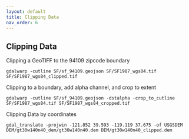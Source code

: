 ```yaml
---
layout: default
title: Clipping Data
nav_order: 6
---
```


## Clipping Data

Clipping a GeoTIFF to the 94109 zipcode boundary
```
gdalwarp -cutline SF/sf_94109.geojson SF/SF1987_wgs84.tif SF/SF1987_wgs84_clipped.tif
```
Clipping to a boundary, add alpha channel, and crop to extent
```
gdalwarp -cutline SF/sf_94109.geojson -dstalpha -crop_to_cutline SF/SF1987_wgs84.tif SF/SF1987_wgs84_cropped.tif
```

Clipping Data by coordinates
```
gdal_translate -projwin -121.852 39.593 -119.119 37.675 -of USGSDEM DEM/gt30w140n40_dem/gt30w140n40.dem DEM/gt30w140n40_clipped.dem
```

